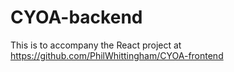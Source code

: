 # CYOA-backend

This is to accompany the React project at https://github.com/PhilWhittingham/CYOA-frontend
